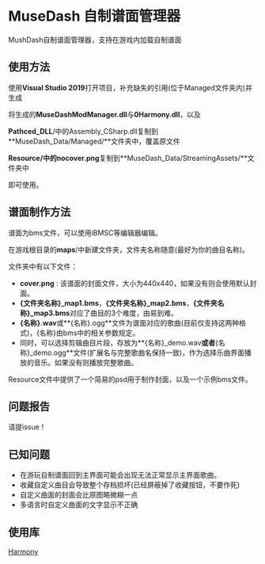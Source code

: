 # MuseDash 自制谱面管理器

MushDash自制谱面管理器，支持在游戏内加载自制谱面



## 使用方法

使用**Visual Studio 2019**打开项目，补充缺失的引用(位于Managed文件夹内)并生成

将生成的**MuseDashModManager.dll**与**0Harmony.dll**，以及

**Pathced_DLL**/中的Assembly_CSharp.dll复制到**MuseDash_Data/Managed/**文件夹中，覆盖原文件

**Resource/**中的**nocover.png**复制到**MuseDash_Data/StreamingAssets/**文件夹中

即可使用。



## 谱面制作方法

谱面为bms文件，可以使用iBMSC等编辑器编辑。

在游戏根目录的**maps**/中新建文件夹，文件夹名称随意(最好为你的曲目名称)。

文件夹中有以下文件：

- **cover.png** : 该谱面的封面文件，大小为440x440，如果没有则会使用默认封面。
- **\{文件夹名称\}\_map1.bms**，**\{文件夹名称\}\_map2.bms**，**\{文件夹名称\}\_map3.bms**对应了曲目的3个难度，由易到难。
- **\{名称\}.wav**或**\{名称\}.ogg**文件为谱面对应的歌曲(目前仅支持这两种格式)，\{名称\}由bms中的相关参数规定。
- 同时，可以选择剪辑曲目片段，存放为**\{名称\}\_demo.wav**或者**\{名称\}\_demo.ogg**文件(扩展名与完整歌曲名保持一致)，作为选择乐曲界面播放的音乐。如果没有则播放完整歌曲。



Resource文件中提供了一个简易的psd用于制作封面，以及一个示例bms文件。



## 问题报告

请提issue！



## 已知问题

- 在游玩自制谱面回到主界面可能会出现无法正常显示主界面歌曲。
- 收藏自定义曲目会导致整个存档损坏(已经屏蔽掉了收藏按钮，不要作死)
- 自定义曲面的封面会比原图略微糊一点
- 多语言时自定义曲面的文字显示不正确



## 使用库

[Harmony](https://github.com/pardeike/Harmony/)